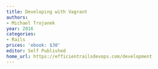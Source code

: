 ```yaml
---
title: Developing with Vagrant
authors:
- Michael Trojanek
year: 2016
categories:
- Rails
prices: 'ebook: $30'
editor: Self Published
home_url: https://efficientrailsdevops.com/development
---
```

